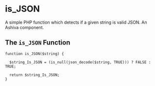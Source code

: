 # is_JSON
A simple PHP function which detects if a given string is valid JSON. An Ashiva component.

## The `is_JSON` Function

```
function is_JSON($string) {

  $string_Is_JSON = (is_null(json_decode($string, TRUE))) ? FALSE : TRUE;

  return $string_Is_JSON;
}
```

